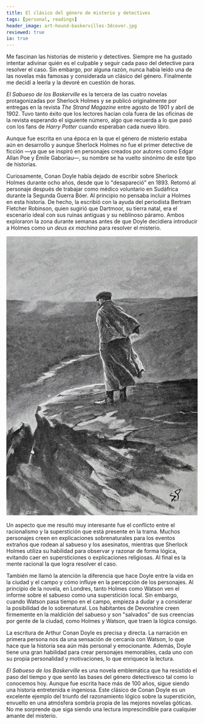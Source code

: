 ```yaml
---
title: El clásico del género de misterio y detectives
tags: [personal, readings]
header_image: art-hound-baskervilles-3dcover.jpg
reviewed: true
ia: true
---
```

Me fascinan las historias de misterio y detectives. Siempre me ha gustado intentar adivinar quién es el culpable y seguir cada paso del detective para resolver el caso. Sin embargo, por alguna razón, nunca había leído una de las novelas más famosas y considerada un clásico del género. Finalmente me decidí a leerla y la devoré en cuestión de horas.

*El Sabueso de los Baskerville* es la tercera de las cuatro novelas protagonizadas por Sherlock Holmes y se publicó originalmente por entregas en la revista *The Strand Magazine* entre agosto de 1901 y abril de 1902. Tuvo tanto éxito que los lectores hacían cola fuera de las oficinas de la revista esperando el siguiente número, algo que recuerda a lo que pasó con los fans de *Harry Potter* cuando esperaban cada nuevo libro.

Aunque fue escrita en una época en la que el género de misterio estaba aún en desarrollo y aunque Sherlock Holmes no fue el primer detective de ficción —ya que se inspiró en personajes creados por autores como Edgar Allan Poe y Émile Gaboriau—, su nombre se ha vuelto sinónimo de este tipo de historias.

Curiosamente, Conan Doyle había dejado de escribir sobre Sherlock Holmes durante ocho años, desde que lo "desapareció" en 1893. Retomó al personaje después de trabajar como médico voluntario en Sudáfrica durante la Segunda Guerra Bóer. Al principio no pensaba incluir a Holmes en esta historia. De hecho, la escribió con la ayuda del periodista Bertram Fletcher Robinson, quien sugirió que Dartmoor, su tierra natal, era el escenario ideal con sus ruinas antiguas y su neblinoso páramo. Ambos exploraron la zona durante semanas antes de que Doyle decidiera introducir a Holmes como un *deus ex machina* para resolver el misterio.

![I Looked Out Across the Melancholy Downs](/img/sherlock-holmes-hound-baskervilles.jpg)

Un aspecto que me resultó muy interesante fue el conflicto entre el racionalismo y la superstición que está presente en la trama. Muchos personajes creen en explicaciones sobrenaturales para los eventos extraños que rodean al sabueso y los asesinatos, mientras que Sherlock Holmes utiliza su habilidad para observar y razonar de forma lógica, evitando caer en supersticiones o explicaciones religiosas. Al final es la mente racional la que logra resolver el caso.

También me llamó la atención la diferencia que hace Doyle entre la vida en la ciudad y el campo y cómo influye en la percepción de los personajes. Al principio de la novela, en Londres, tanto Holmes como Watson ven el informe sobre el sabueso como una superstición local. Sin embargo, cuando Watson pasa tiempo en el campo, empieza a dudar y a considerar la posibilidad de lo sobrenatural. Los habitantes de Devonshire creen firmemente en la maldición del sabueso y son "salvados" de sus creencias por gente de la ciudad, como Holmes y Watson, que traen la lógica consigo.

La escritura de Arthur Conan Doyle es precisa y directa. La narración en primera persona nos da una sensación de cercanía con Watson, lo que hace que la historia sea aún más personal y emocionante. Además, Doyle tiene una gran habilidad para crear personajes memorables, cada uno con su propia personalidad y motivaciones, lo que enriquece la lectura.

*El Sabueso de los Baskerville* es una novela emblemática que ha resistido el paso del tiempo y que sentó las bases del género detectivesco tal como lo conocemos hoy. Aunque fue escrita hace más de 100 años, sigue siendo una historia entretenida e ingeniosa. Este clásico de Conan Doyle es un excelente ejemplo del triunfo del razonamiento lógico sobre la superstición, envuelto en una atmósfera sombría propia de las mejores novelas góticas. No me sorprende que siga siendo una lectura imprescindible para cualquier amante del misterio.

